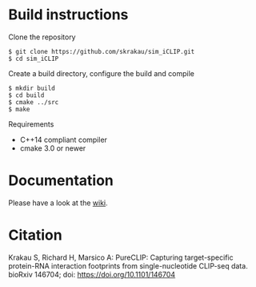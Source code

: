 # Build instructions

Clone the repository

    $ git clone https://github.com/skrakau/sim_iCLIP.git
    $ cd sim_iCLIP

Create a build directory, configure the build and compile

    $ mkdir build
    $ cd build
    $ cmake ../src
    $ make

Requirements

 - C++14 compliant compiler
 - cmake 3.0 or newer

# Documentation

Please have a look at the [wiki](https://github.com/skrakau/sim_iCLIP/wiki).

# Citation

Krakau S, Richard H, Marsico A: PureCLIP: Capturing target-specific protein-RNA interaction footprints from single-nucleotide CLIP-seq data. bioRxiv 146704; doi: https://doi.org/10.1101/146704 
